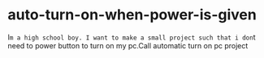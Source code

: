 # auto-turn-on-when-power-is-given
I`m a high school boy. I want to make a small project such that i don`t need to power button to turn on my pc.Call automatic turn on pc project
